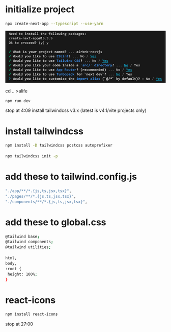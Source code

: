 # initialize project
```bash
npx create-next-app --typescript --use-yarn
```
![nextjs setup](/DOCS/images/nextjs_setup.png)

cd .. >alife
```bash
npm run dev
```
stop at 4:09
install tailwindcss v3.x  (latest is v4.1/vite projects only)

# install tailwindcss
```bash
npm install -D tailwindcss postcss autoprefixer

npx tailwindcss init -p
```

# add these to tailwind.config.js
```bash
"./app/**/*.{js,ts,jsx,tsx}",
"./pages/**/*.{js,ts,jsx,tsx}",
"./components/**/*.{js,ts,jsx,tsx}",
```
# add these to global.css
```bash
@tailwind base;
@tailwind components;
@tailwind utilities;   

html,
body,
:root {
 height: 100%;   
}
```

# react-icons
```bash
npm install react-icons
```
stop at 27:00